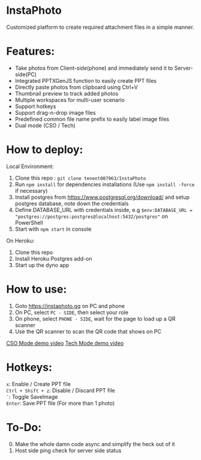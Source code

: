 # **InstaPhoto**
Customized platform to create required attachment files in a simple manner.


# Features:
- Take photos from Client-side(phone) and immediately send it to Server-side(PC)
- Integrated PPTXGenJS function to easily create PPT files
- Directly paste photos from clipboard using Ctrl+V
- Thumbnail preview to track added photos 
- Multiple workspaces for multi-user scenario
- Support hotkeys
- Support drag-n-drop image files
- Predefined common file name prefix to easily label image files
- Dual mode (CSO / Tech)


# How to deploy:

Local Environment: 
 1. Clone this repo : `git clone tenent007963/InstaPhoto` 
 2. Run `npm install` for dependencies installations (Use `npm install -force` if necessary)
 3. Install postgres from https://www.postgresql.org/download/ and setup postgres database, note down the credentials
 4. Define DATABASE_URL with credentials inside, e.g `$env:DATABASE_URL = "postgres://postgres:postgres@localhost:5432/postgres"` on PowerShell
 5. Start with `npm start` in console

On Heroku: 
 1. Clone this repo
 2. Install Heroku Postgres add-on
 3. Start up the dyno app


# How to use:

1. Goto https://instaphoto.gq on PC and phone
2. On PC, select `PC - SIDE`, then select your role
3. On phone, select `PHONE - SIDE`, wait for the page to load up a QR scanner
4. Use the QR scanner to scan the QR code that shows on PC

[CSO Mode demo video](https://youtu.be/rvji88DFuSM)
[Tech Mode demo video](https://youtu.be/9MBMMFiP4mQ)


# Hotkeys:

`x`: Enable / Create PPT file\
`Ctrl + Shift + z`: Disable / Discard PPT file\
`` ` ``: Toggle SaveImage\
`Enter`: Save PPT file (For more than 1 photo)


# To-Do:
 0. Make the whole damn code async and simplify the heck out of it
 1. Host side ping check for server side status